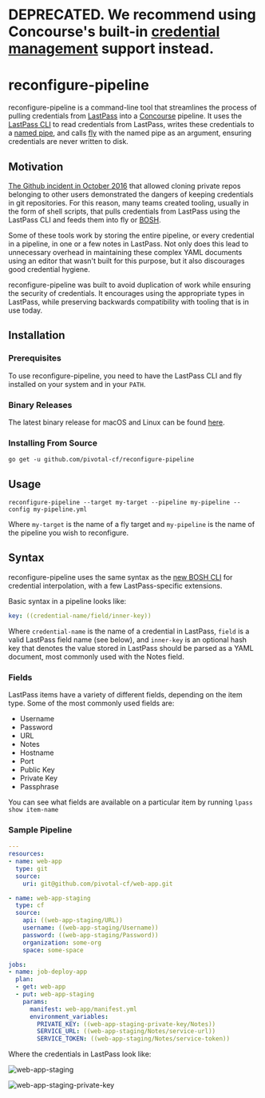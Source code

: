 # DEPRECATED. We recommend using Concourse's built-in [credential management](https://concourse-ci.org/creds.html) support instead.

# reconfigure-pipeline

reconfigure-pipeline is a command-line tool that streamlines the process of pulling credentials from [LastPass](https://www.lastpass.com/) into a [Concourse](https://concourse-ci.org/) pipeline. It uses the [LastPass CLI](https://github.com/lastpass/lastpass-cli) to read credentials from LastPass, writes these credentials to a [named pipe](https://en.wikipedia.org/wiki/Named_pipe), and calls [fly](https://concourse-ci.org/fly.html) with the named pipe as an argument, ensuring credentials are never written to disk.

## Motivation

[The Github incident in October 2016](https://github.com/blog/2273-incident-report-inadvertent-private-repository-disclosure) that allowed cloning private repos belonging to other users demonstrated the dangers of keeping credentials in git repositories. For this reason, many teams created tooling, usually in the form of shell scripts, that pulls credentials from LastPass using the LastPass CLI and feeds them into fly or [BOSH](https://bosh.io/).

Some of these tools work by storing the entire pipeline, or every credential in a pipeline, in one or a few notes in LastPass. Not only does this lead to unnecessary overhead in maintaining these complex YAML documents using an editor that wasn't built for this purpose, but it also discourages good credential hygiene.

reconfigure-pipeline was built to avoid duplication of work while ensuring the security of credentials. It encourages using the appropriate types in LastPass, while preserving backwards compatibility with tooling that is in use today.

## Installation

### Prerequisites

To use reconfigure-pipeline, you need to have the LastPass CLI and fly installed on your system and in your `PATH`.

### Binary Releases

The latest binary release for macOS and Linux can be found [here](https://github.com/pivotal-cf/reconfigure-pipeline/releases).

### Installing From Source

```
go get -u github.com/pivotal-cf/reconfigure-pipeline
```

## Usage

```
reconfigure-pipeline --target my-target --pipeline my-pipeline --config my-pipeline.yml
```

Where `my-target` is the name of a fly target and `my-pipeline` is the name of the pipeline you wish to reconfigure.

## Syntax

reconfigure-pipeline uses the same syntax as the [new BOSH CLI](https://bosh.io/docs/cli-v2.html) for credential interpolation, with a few LastPass-specific extensions.

Basic syntax in a pipeline looks like:

```yaml
key: ((credential-name/field/inner-key))
```

Where `credential-name` is the name of a credential in LastPass, `field` is a valid LastPass field name (see below), and `inner-key` is an optional hash key that denotes the value stored in LastPass should be parsed as a YAML document, most commonly used with the Notes field.

### Fields

LastPass items have a variety of different fields, depending on the item type. Some of the most commonly used fields are:

* Username
* Password
* URL
* Notes
* Hostname
* Port
* Public Key
* Private Key
* Passphrase

You can see what fields are available on a particular item by running `lpass show item-name`

### Sample Pipeline

```yaml
---
resources:
- name: web-app
  type: git
  source:
    uri: git@github.com/pivotal-cf/web-app.git

- name: web-app-staging
  type: cf
  source:
    api: ((web-app-staging/URL))
    username: ((web-app-staging/Username))
    password: ((web-app-staging/Password))
    organization: some-org
    space: some-space

jobs:
- name: job-deploy-app
  plan:
  - get: web-app
  - put: web-app-staging
    params:
      manifest: web-app/manifest.yml
      environment_variables:
        PRIVATE_KEY: ((web-app-staging-private-key/Notes))
        SERVICE_URL: ((web-app-staging/Notes/service-url))
        SERVICE_TOKEN: ((web-app-staging/Notes/service-token))
```

Where the credentials in LastPass look like:

![web-app-staging](images/web-app-staging.png)

![web-app-staging-private-key](images/web-app-staging-private-key.png)
